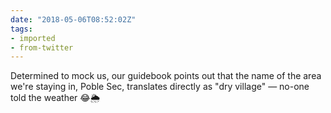 ```yaml
---
date: "2018-05-06T08:52:02Z"
tags:
- imported
- from-twitter
---
```

Determined to mock us, our guidebook points out that the name of the area we're staying in, Poble Sec, translates directly as "dry village" — no-one told the weather 😂🌦️
